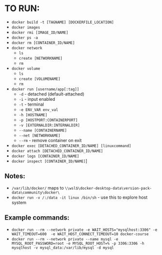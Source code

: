 # TO RUN:
* `docker build -t [TAGNAME] [DOCKERFILE_LOCATION]`
* `docker images`
* `docker rmi [IMAGE_ID/NAME]`
* `docker ps -a`
* `docker rm [CONTAINER_ID/NAME]`
* `docker network`
    * `ls`
    * `create [NETWORKNAME]`
    * `rm`
* `docker volume`
    * `ls`
    * `create [VOLUMENAME]`
    * `rm`
* `docker run [username/app[:tag]]`
    * `-d` - detached (default-attached)
    * `-i` - input enabled
    * `-t` - terminal
    * `-e ENV_VAR env_val`
    * `-h [HOSTNAME]`
    * `-p [HOSTPORT:CONTAINERPORT]`
    * `-v [EXTERNALDIR:INTERNALDIR]`
    * `--name [CONTAINERNAME]`
    * `--net [NETWORKNAME]`
    * `--rm` - remove container on exit
* `docker exec [DETACHED_CONTAINER_ID/NAME] [linuxcommand]`
* `docker attach [DETACHED_CONTAINER_ID/NAME]`
* `docker logs [CONTAINER_ID/NAME]`
* `docker inspect [CONTAINER_ID/NAME]`]

## Notes:

* `/var/lib/docker/` maps to `\\wsl$\docker-desktop-data\version-pack-data\community\docker\`
* `docker run -v /:/data -it linux /bin/sh` - use this to explore host system

## Example commands:
* `docker run --rm --network private -e WAIT_HOSTS="mysqlhost:3306" -e WAIT_TIMEOUT=600  -e WAIT_HOST_CONNECT_TIMEOUT=10 docker-course`
* `docker run --rm --network private --name mysql -e MYSQL_ROOT_PASSWORD=root -e MYSQL_ROOT_HOST=% -p 3306:3306 -h mysqlhost -v mysql_data:/var/lib/mysql -d mysql`